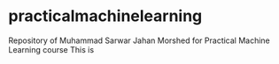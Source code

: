 # practicalmachinelearning
Repository of Muhammad Sarwar Jahan Morshed for Practical Machine Learning course
This is
